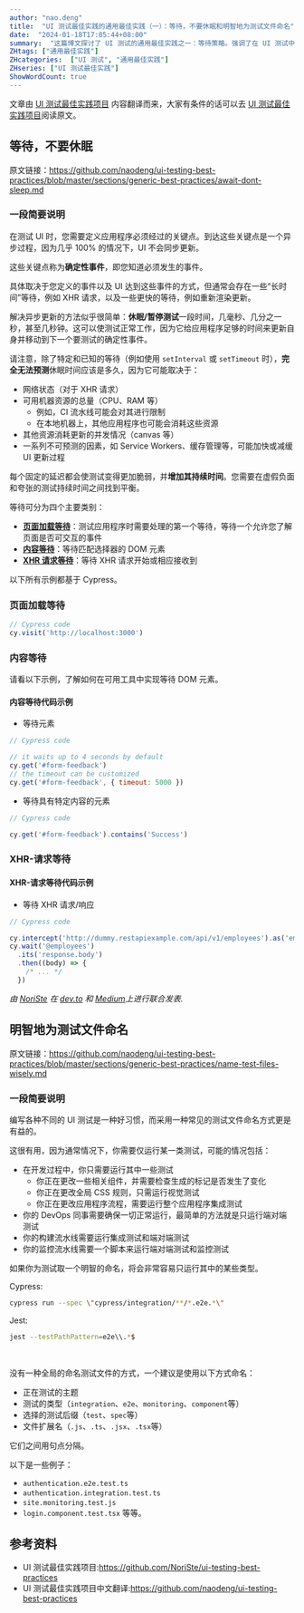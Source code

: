 ```yaml
---
author: "nao.deng"
title:  "UI 测试最佳实践的通用最佳实践（一）：等待，不要休眠和明智地为测试文件命名"
date:  "2024-01-18T17:05:44+08:00"
summary:  "这篇博文探讨了 UI 测试的通用最佳实践之一：等待策略。强调了在 UI 测试中避免使用休眠（sleep）方法，而是采用等待机制来确保测试脚本与应用程序的同步。此外，博文提倡为测试文件采用明智的命名规范，以提高代码可维护性和可读性。通过这些最佳实践，读者将更有效地编写稳健的 UI 测试脚本，确保测试的准确性和可靠性，提升整个软件开发过程的质量。"
ZHtags: ["通用最佳实践"]
ZHcategories:  ["UI 测试", "通用最佳实践"]
ZHseries: ["UI 测试最佳实践"]
ShowWordCount: true
---
```


文章由 [UI 测试最佳实践项目](https://github.com/NoriSte/ui-testing-best-practices) 内容翻译而来，大家有条件的话可以去 [UI 测试最佳实践项目](https://github.com/NoriSte/ui-testing-best-practices)阅读原文。

## 等待，不要休眠

原文链接：<https://github.com/naodeng/ui-testing-best-practices/blob/master/sections/generic-best-practices/await-dont-sleep.md>

### 一段简要说明

在测试 UI 时，您需要定义应用程序必须经过的关键点。到达这些关键点是一个异步过程，因为几乎 100% 的情况下，UI 不会同步更新。

这些关键点称为**确定性事件**，即您知道必须发生的事件。

具体取决于您定义的事件以及 UI 达到这些事件的方式，但通常会存在一些“长时间”等待，例如 XHR 请求，以及一些更快的等待，例如重新渲染更新。

解决异步更新的方法似乎很简单：**休眠/暂停测试**一段时间，几毫秒、几分之一秒，甚至几秒钟。这可以使测试正常工作，因为它给应用程序足够的时间来更新自身并移动到下一个要测试的确定性事件。

请注意，除了特定和已知的等待（例如使用 `setInterval` 或 `setTimeout` 时），**完全无法预测**休眠时间应该是多久，因为它可能取决于：

- 网络状态（对于 XHR 请求）
- 可用机器资源的总量（CPU、RAM 等）
  - 例如，CI 流水线可能会对其进行限制
  - 在本地机器上，其他应用程序也可能会消耗这些资源
- 其他资源消耗更新的并发情况（canvas 等）
- 一系列不可预测的因素，如 Service Workers、缓存管理等，可能加快或减缓 UI 更新过程

每个固定的延迟都会使测试变得更加脆弱，并**增加其持续时间**。您需要在虚假负面和夸张的测试持续时间之间找到平衡。

等待可分为四个主要类别：

- **[页面加载等待](#页面加载等待)**：测试应用程序时需要处理的第一个等待，等待一个允许您了解页面是否可交互的事件
- **[内容等待](#内容等待)**：等待匹配选择器的 DOM 元素
- **[XHR 请求等待](#xhr-请求等待)**：等待 XHR 请求开始或相应接收到

以下所有示例都基于 Cypress。

### 页面加载等待

```javascript
// Cypress code
cy.visit('http://localhost:3000')
```

### 内容等待

请看以下示例，了解如何在可用工具中实现等待 DOM 元素。

#### 内容等待代码示例

- 等待元素

```javascript
// Cypress code

// it waits up to 4 seconds by default
cy.get('#form-feedback')
// the timeout can be customized
cy.get('#form-feedback', { timeout: 5000 })
```

- 等待具有特定内容的元素

```javascript
// Cypress code

cy.get('#form-feedback').contains('Success')
```

### XHR-请求等待

#### XHR-请求等待代码示例

- 等待 XHR 请求/响应

```javascript
// Cypress code

cy.intercept('http://dummy.restapiexample.com/api/v1/employees').as('employees')
cy.wait('@employees')
  .its('response.body')
  .then((body) => {
    /* ... */
  })
```

_由 [NoriSte](https://github.com/NoriSte) 在 [dev.to](https://dev.to/noriste/await-do-not-make-your-e2e-tests-sleep-4g1o) 和 [Medium](https://medium.com/@NoriSte/react-hooks-memorandum-bf1c2758a672)上进行联合发表._

## 明智地为测试文件命名

原文链接：<https://github.com/naodeng/ui-testing-best-practices/blob/master/sections/generic-best-practices/name-test-files-wisely.md>

### 一段简要说明

编写各种不同的 UI 测试是一种好习惯，而采用一种常见的测试文件命名方式更是有益的。

这很有用，因为通常情况下，你需要仅运行某一类测试，可能的情况包括：

- 在开发过程中，你只需要运行其中一些测试
  - 你正在更改一些相关组件，并需要检查生成的标记是否发生了变化
  - 你正在更改全局 CSS 规则，只需运行视觉测试
  - 你正在更改应用程序流程，需要运行整个应用程序集成测试
- 你的 DevOps 同事需要确保一切正常运行，最简单的方法就是只运行端对端测试
- 你的构建流水线需要运行集成测试和端对端测试
- 你的监控流水线需要一个脚本来运行端对端测试和监控测试

如果你为测试取一个明智的命名，将会非常容易只运行其中的某些类型。

Cypress:

```bash
cypress run --spec \"cypress/integration/**/*.e2e.*\"
```

Jest:

```bash
jest --testPathPattern=e2e\\.*$
```

<br>

没有一种全局的命名测试文件的方式，一个建议是使用以下方式命名：

- 正在测试的主题
- 测试的类型（`integration`、`e2e`、`monitoring`、`component`等）
- 选择的测试后缀（`test`、`spec`等）
- 文件扩展名（`.js`、`.ts`、`.jsx`、`.tsx`等）

它们之间用句点分隔。

以下是一些例子：

- `authentication.e2e.test.ts`
- `authentication.integration.test.ts`
- `site.monitoring.test.js`
- `login.component.test.tsx`
等等。

## 参考资料

- UI 测试最佳实践项目:<https://github.com/NoriSte/ui-testing-best-practices>
- UI 测试最佳实践项目中文翻译:<https://github.com/naodeng/ui-testing-best-practices>
